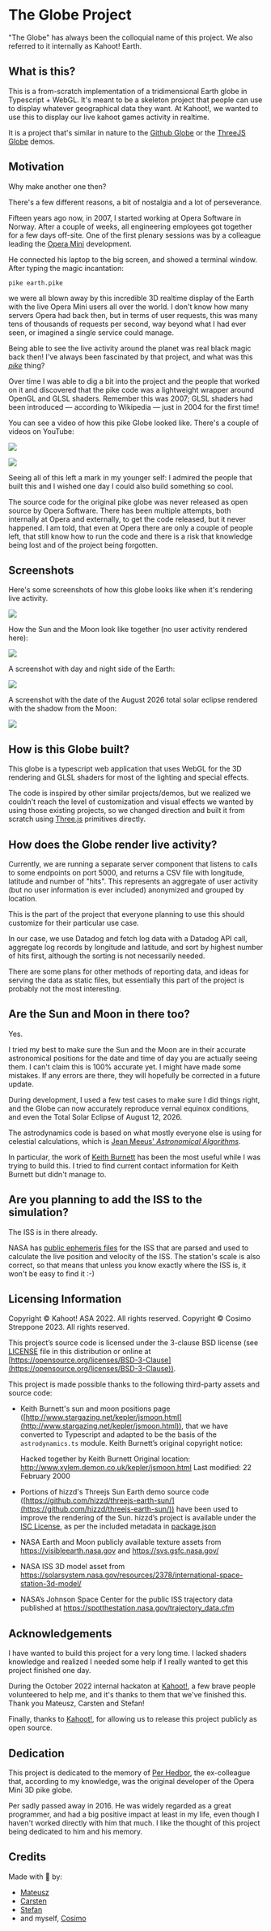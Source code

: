 # The Globe Project

"The Globe" has always been the colloquial name of this project. We also referred to it internally as Kahoot! Earth.

## What is this?

This is a from-scratch implementation of a tridimensional Earth globe in Typescript + WebGL. It's meant to be a skeleton project that people can use to display whatever geographical data they want. At Kahoot!, we wanted to use this to display our live kahoot games activity in realtime.

It is a project that's similar in nature to the [Github Globe](https://github.blog/2020-12-21-how-we-built-the-github-globe/) or the [ThreeJS Globe](https://github.com/vasturiano/three-globe) demos.

## Motivation

Why make another one then?

There's a few different reasons, a bit of nostalgia and a lot of perseverance.

Fifteen years ago now, in 2007, I started working at Opera Software in Norway. After a couple of weeks, all engineering employees got together for a few days off-site. One of the first plenary sessions was by a colleague leading the [Opera Mini](https://www.opera.com/browsers/opera-mini) development.

He connected his laptop to the big screen, and showed a terminal window.
After typing the magic incantation:

    pike earth.pike

we were all blown away by this incredible 3D realtime display of the Earth with the live Opera Mini users all over the world.  I don't know how many servers Opera had back then, but in terms of user requests, this was many tens of thousands of requests per second, way beyond what I had ever seen, or imagined a single service could manage.

Being able to see the live activity around the planet was real black magic back then! I've always been fascinated by that project, and what was this *[pike](https://pike.lysator.liu.se/)* thing?

Over time I was able to dig a bit into the project and the people that worked on it and discovered that the pike code was a lightweight wrapper around OpenGL and GLSL shaders. Remember this was 2007; GLSL shaders had been introduced — according to Wikipedia — just in 2004 for the first time!

You can see a video of how this pike Globe looked like. There's a couple of videos on YouTube:

[![](https://img.youtube.com/vi/jWd-DCCJlGI/maxresdefault.jpg)](https://www.youtube.com/watch?v=jWd-DCCJlGI)

[![](https://img.youtube.com/vi/uM4Dw7xPIp4/maxresdefault.jpg)](https://www.youtube.com/watch?v=uM4Dw7xPIp4)

Seeing all of this left a mark in my younger self: I admired the people that built this and I wished one day I could also build something so cool.

The source code for the original pike globe was never released as open source by Opera Software. There has been multiple attempts, both internally at Opera and externally, to get the code released, but it never happened. I am told, that even at Opera there are only a couple of people left, that still know how to run the code and there is a risk that knowledge being lost and of the project being forgotten.

## Screenshots

Here's some screenshots of how this globe looks like when it's rendering live activity.

![](screenshots/moon.jpg)

How the Sun and the Moon look like together (no user activity rendered here):

![](screenshots/sun.jpg)

A screenshot with day and night side of the Earth:

![](screenshots/day-night.jpg)

A screenshot with the date of the August 2026 total solar eclipse rendered with the shadow from the Moon:

![](screenshots/solar-eclipse.jpg)

## How is this Globe built?

This globe is a typescript web application that uses WebGL for the 3D rendering and GLSL shaders for most of the lighting and special effects.

The code is inspired by other similar projects/demos, but we realized we couldn't reach the level of customization and visual effects we wanted by using those existing projects, so we changed direction and built it from scratch using [Three.js](https://threejs.org/) primitives directly.

## How does the Globe render live activity?

Currently, we are running a separate server component that listens to calls to some endpoints on port 5000, and returns a CSV file with longitude, latitude and number of "hits". This represents an aggregate of user activity (but no user information is ever included) anonymized and grouped by location.

This is the part of the project that everyone planning to use this should customize for their particular use case.

In our case, we use Datadog and fetch log data with a Datadog API call, aggregate log records by longitude and latitude, and sort by highest number of hits first, although the sorting is not necessarily needed.

There are some plans for other methods of reporting data, and ideas for serving the data as static files, but essentially this part of the project is probably not the most interesting.

## Are the Sun and Moon in there too?

Yes.

I tried my best to make sure the Sun and the Moon are in their accurate astronomical positions for the date and time of day you are actually seeing them. I can't claim this is 100% accurate yet. I might have made some mistakes. If any errors are there, they will hopefully be corrected in a future update.

During development, I used a few test cases to make sure I did things right, and the Globe can now accurately reproduce vernal equinox conditions, and even the Total Solar Eclipse of August 12, 2026.

The astrodynamics code is based on what mostly everyone else is using for celestial calculations, which is [Jean Meeus' *Astronomical Algorithms*](https://archive.org/details/astronomicalalgorithmsjeanmeeus1991).

In particular, the work of [Keith Burnett](http://www.stargazing.net/kepler/kpb.html) has been the most useful while I was trying to build this. I tried to find current contact information for Keith Burnett but didn't manage to.

## Are you planning to add the ISS to the simulation?

The ISS is in there already.

NASA has [public ephemeris files](https://spotthestation.nasa.gov/trajectory_data.cfm) for the ISS that are parsed and used to calculate the live position and velocity of the ISS. The station's scale is also correct, so that means that unless you know exactly where the ISS is, it won't be easy to find it :-)

## Licensing Information

Copyright © Kahoot! ASA 2022. All rights reserved.
Copyright © Cosimo Streppone 2023. All rights reserved.

This project’s source code is licensed under the 3-clause BSD license (see [LICENSE](./LICENSE) file in this distribution or online at [https://opensource.org/licenses/BSD-3-Clause](https://opensource.org/licenses/BSD-3-Clause)).

This project is made possible thanks to the following third-party assets and source code:

* Keith Burnett's sun and moon positions page ([http://www.stargazing.net/kepler/jsmoon.html](http://www.stargazing.net/kepler/jsmoon.html)), that we have converted to Typescript and adapted to be the basis of the `astrodynamics.ts` module. Keith Burnett’s original copyright notice:

    Hacked together by Keith Burnett
    Original location: http://www.xylem.demon.co.uk/kepler/jsmoon.html
    Last modified: 22 February 2000

* Portions of hizzd's Threejs Sun Earth demo source code ([https://github.com/hizzd/threejs-earth-sun/](https://github.com/hizzd/threejs-earth-sun/)) have been used to improve the rendering of the Sun. hizzd’s project is available under the [ISC License](https://en.wikipedia.org/wiki/ISC_license), as per the included metadata in [package.json](https://github.com/hizzd/threejs-earth-sun/blob/master/package.json)

* NASA Earth and Moon publicly available texture assets from https://visibleearth.nasa.gov and https://svs.gsfc.nasa.gov/

* NASA ISS 3D model asset from https://solarsystem.nasa.gov/resources/2378/international-space-station-3d-model/

* NASA’s Johnson Space Center for the public ISS trajectory data published at https://spotthestation.nasa.gov/trajectory_data.cfm

## Acknowledgements

I have wanted to build this project for a very long time. I lacked shaders knowledge and realized I needed some help if I really wanted to get this project finished one day.

During the October 2022 internal hackaton at [Kahoot!](https://kahoot.com), a few brave people volunteered to help me, and it's thanks to them that we've finished this. Thank you Mateusz, Carsten and Stefan!

Finally, thanks to [Kahoot!](https://kahoot.com), for allowing us to release this project publicly as open source.

## Dedication

This project is dedicated to the memory of [Per Hedbor](https://blogs.opera.com/news/2016/07/in-memory-opera-pioneer-per-hedbor/), the ex-colleague that, according to my knowledge, was the original developer of the Opera Mini 3D pike globe.

Per sadly passed away in 2016. He was widely regarded as a great programmer, and had a big positive impact at least in my life, even though I haven't worked directly with him that much. I like the thought of this project being dedicated to him and his memory.

## Credits

Made with :sparkling_heart: by:

* [Mateusz](https://github.com/mstaniuk)
* [Carsten](https://github.com/carstenz)
* [Stefan](https://github.com/stefangluszek)
* and myself, [Cosimo](https://github.com/cosimo)
